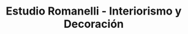 ---
title: "Estudio Romanelli - Interiorismo y Decoración"
url: /barcelona/estudio-romanelli-interiorismo-y-decoracion/
shop: decoración interior
---
